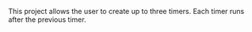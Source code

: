This project allows the user to create up to three timers. Each timer runs after the previous timer.